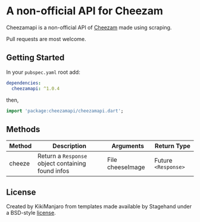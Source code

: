 # A non-official API for Cheezam

Cheezamapi is a non-official API of [Cheezam](https://www.cheezam.fr/) made using scraping.

Pull requests are most welcome.

## Getting Started

In your `pubspec.yaml` root add:

```yaml
dependencies:
  cheezamapi: ^1.0.4
```

then,

```dart
import 'package:cheezamapi/cheezamapi.dart';
```

## Methods

| Method | Description | Arguments | Return Type
|---|---|---|---|
| cheeze | Return a `Response` object containing found infos | File cheeseImage | Future `<Response>` |

## License

Created by KikiManjaro from templates made available by Stagehand under a BSD-style
[license](https://github.com/dart-lang/stagehand/blob/master/LICENSE).